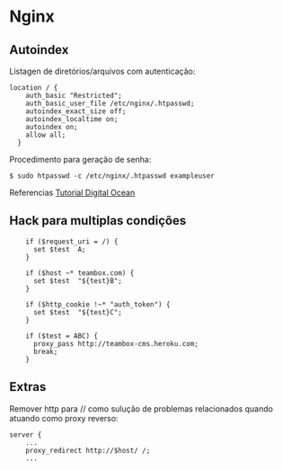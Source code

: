 # Nginx

## Autoindex
Listagen de diretórios/arquivos com autenticação:
```
location / {
    auth_basic "Restricted";                  
    auth_basic_user_file /etc/nginx/.htpasswd;
    autoindex_exact_size off;
    autoindex_localtime on;
    autoindex on;
    allow all;
  }
```

Procedimento para geração de senha:
```shell
$ sudo htpasswd -c /etc/nginx/.htpasswd exampleuser
```
Referencias [Tutorial Digital Ocean](https://www.digitalocean.com/community/tutorials/how-to-set-up-http-authentication-with-nginx-on-ubuntu-12-10)

## Hack para multiplas condições
```
    if ($request_uri = /) { 
      set $test  A; 
    } 
  
    if ($host ~* teambox.com) { 
      set $test  "${test}B"; 
    } 
  
    if ($http_cookie !~* "auth_token") { 
      set $test  "${test}C"; 
    } 
    
    if ($test = ABC) { 
      proxy_pass http://teambox-cms.heroku.com; 
      break; 
    }
```

## Extras
Remover http para // como sulução de problemas relacionados quando atuando como proxy reverso:
```
server {
    ...
    proxy_redirect http://$host/ /;
    ...
```
